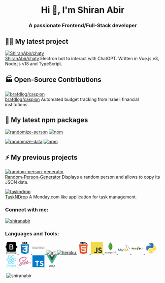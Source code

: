 <h1 align="center">Hi 👋, I'm Shiran Abir</h1>
<h3 align="center">A passionate Frontend/Full-Stack developer</h3>

## 👨‍💻 My latest project
[![ShiranAbir/chaty](https://img.shields.io/static/v1?label=Electron&message=ShiranAbir/chaty&color=41B883&logo=vue.js&link=https://github.com/ShiranAbir/chaty)](https://github.com/ShiranAbir/chaty)  
[ShiranAbir/chaty](https://github.com/ShiranAbir/chaty) Electron bot to interact with ChatGPT. Written in Vue.js v3, Node.js v18 and TypeScript.

## 🏭 Open-Source Contributions
[![brafdlog/caspion](https://img.shields.io/static/v1?label=Electron&message=brafdlog/caspion&color=41B883&logo=vue.js&link=https://github.com/brafdlog/caspion)](https://github.com/brafdlog/caspion)  
[brafdlog/caspion](https://github.com/brafdlog/caspion) Automated budget tracking from Israeli financial institutions.

## 🔭 My latest npm packages 
[![randomize-person](https://img.shields.io/static/v1?label=package&message=randomize-person&color=blue&logo=typescript&link=https://www.npmjs.com/package/randomize-person)](https://www.npmjs.com/package/randomize-person)
[![npm](https://img.shields.io/npm/dt/randomize-person?label=downloads)](https://www.npmjs.com/package/randomize-person)  

[![randomize-data](https://img.shields.io/static/v1?label=package&message=randomize-data&color=239120&logo=nodedotjs&link=https://www.npmjs.com/package/randomize-data)](https://www.npmjs.com/package/randomize-data)
[![npm](https://img.shields.io/npm/dt/randomize-data?label=downloads)](https://www.npmjs.com/package/randomize-data)  

## ⚡ My previous projects
[![random-person-generator](https://img.shields.io/static/v1?label=Vite&message=Random-Person-Generator&color=41B883&logo=vue.js&link=https://shiranabir.github.io/Random-Person-Generator/)](https://shiranabir.github.io/Random-Person-Generator/)  
[Random-Person-Generator](https://shiranabir.github.io/Random-Person-Generator/) Displays a random person and allows to copy its JSON data.

[![taskndrop](https://img.shields.io/static/v1?label=Vite&message=TaskNDrop&color=41B883&logo=vue.js&link=https://taskndrop.onrender.com)](https://taskndrop.onrender.com)  
[TaskNDrop](https://taskndrop.onrender.com) A Monday.com like application for task management.

<h3 align="left">Connect with me:</h3>
<p align="left">
<a href="https://linkedin.com/in/shiran-abir" target="blank"><img align="center" src="https://raw.githubusercontent.com/rahuldkjain/github-profile-readme-generator/master/src/images/icons/Social/linked-in-alt.svg" alt="shiranabir" height="30" width="40" /></a>
</p>

<h3 align="left">Languages and Tools:</h3>
<p align="left"> <a href="https://getbootstrap.com" target="_blank" rel="noreferrer"> <img src="https://raw.githubusercontent.com/devicons/devicon/master/icons/bootstrap/bootstrap-plain-wordmark.svg" alt="bootstrap" width="40" height="40"/> </a> <a href="https://www.w3schools.com/css/" target="_blank" rel="noreferrer"> <img src="https://raw.githubusercontent.com/devicons/devicon/master/icons/css3/css3-original-wordmark.svg" alt="css3" width="40" height="40"/> </a> <a href="https://expressjs.com" target="_blank" rel="noreferrer"> <img src="https://raw.githubusercontent.com/devicons/devicon/master/icons/express/express-original-wordmark.svg" alt="express" width="40" height="40"/> </a> <a href="https://git-scm.com/" target="_blank" rel="noreferrer"> <img src="https://www.vectorlogo.zone/logos/git-scm/git-scm-icon.svg" alt="git" width="40" height="40"/> </a> <a href="https://heroku.com" target="_blank" rel="noreferrer"> <img src="https://www.vectorlogo.zone/logos/heroku/heroku-icon.svg" alt="heroku" width="40" height="40"/> </a> <a href="https://www.w3.org/html/" target="_blank" rel="noreferrer"> <img src="https://raw.githubusercontent.com/devicons/devicon/master/icons/html5/html5-original-wordmark.svg" alt="html5" width="40" height="40"/> </a> <a href="https://developer.mozilla.org/en-US/docs/Web/JavaScript" target="_blank" rel="noreferrer"> <img src="https://raw.githubusercontent.com/devicons/devicon/master/icons/javascript/javascript-original.svg" alt="javascript" width="40" height="40"/> </a> <a href="https://www.mongodb.com/" target="_blank" rel="noreferrer"> <img src="https://raw.githubusercontent.com/devicons/devicon/master/icons/mongodb/mongodb-original-wordmark.svg" alt="mongodb" width="40" height="40"/> </a> <a href="https://www.mysql.com/" target="_blank" rel="noreferrer"> <img src="https://raw.githubusercontent.com/devicons/devicon/master/icons/mysql/mysql-original-wordmark.svg" alt="mysql" width="40" height="40"/> </a> <a href="https://nodejs.org" target="_blank" rel="noreferrer"> <img src="https://raw.githubusercontent.com/devicons/devicon/master/icons/nodejs/nodejs-original-wordmark.svg" alt="nodejs" width="40" height="40"/> </a> <a href="https://www.python.org" target="_blank" rel="noreferrer"> <img src="https://raw.githubusercontent.com/devicons/devicon/master/icons/python/python-original.svg" alt="python" width="40" height="40"/> </a> <a href="https://reactjs.org/" target="_blank" rel="noreferrer"> <img src="https://raw.githubusercontent.com/devicons/devicon/master/icons/react/react-original-wordmark.svg" alt="react" width="40" height="40"/> </a> <a href="https://sass-lang.com" target="_blank" rel="noreferrer"> <img src="https://raw.githubusercontent.com/devicons/devicon/master/icons/sass/sass-original.svg" alt="sass" width="40" height="40"/> </a> <a href="https://www.typescriptlang.org/" target="_blank" rel="noreferrer"> <img src="https://raw.githubusercontent.com/devicons/devicon/master/icons/typescript/typescript-original.svg" alt="typescript" width="40" height="40"/> </a> <a href="https://vuejs.org/" target="_blank" rel="noreferrer"> <img src="https://raw.githubusercontent.com/devicons/devicon/master/icons/vuejs/vuejs-original-wordmark.svg" alt="vuejs" width="40" height="40"/> </a> </p>

<p>&nbsp;<img align="center" src="https://github-readme-stats.vercel.app/api?username=shiranabir&show_icons=true&locale=en" alt="shiranabir" /></p>

